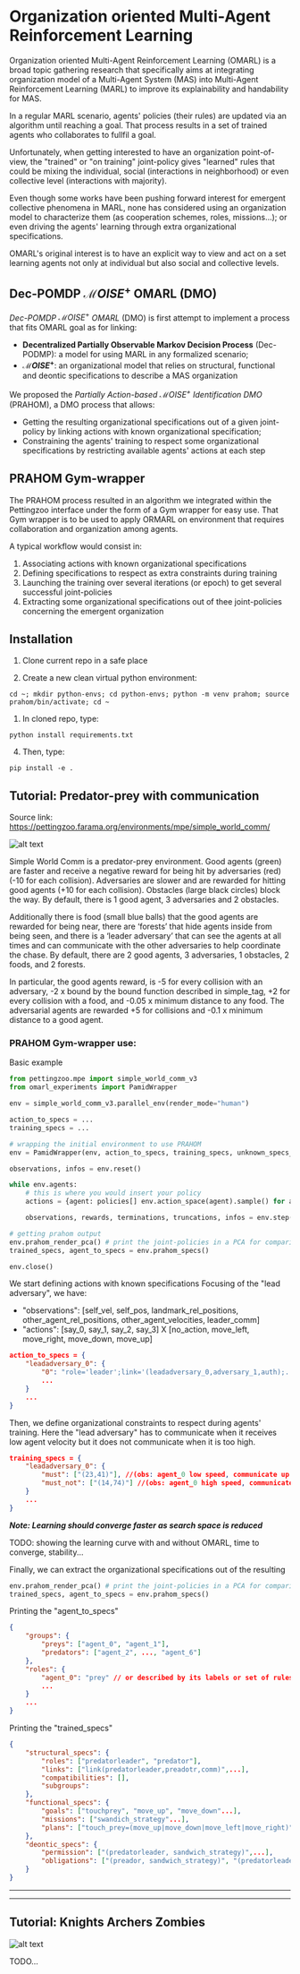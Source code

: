 # Organization oriented Multi-Agent Reinforcement Learning

Organization oriented Multi-Agent Reinforcement Learning (OMARL) is a broad topic gathering research that specifically aims at integrating organization model of a Multi-Agent System (MAS) into Multi-Agent Reinforcement Learning (MARL) to improve its explainability and handability for MAS.

In a regular MARL scenario, agents' policies (their rules) are updated via an algorithm until reaching a goal. That process results in a set of trained agents who collaborates to fullfil a goal.

Unfortunately, when getting interested to have an organization point-of-view, the "trained" or "on training" joint-policy gives "learned" rules that could be mixing the individual, social (interactions in neighborhood) or even collective level (interactions with majority).

Even though some works have been pushing forward interest for emergent collective phenomena in MARL, none has considered using an organization model to characterize them (as cooperation schemes, roles, missions...); or even driving the agents' learning through extra organizational specifications.

OMARL's original interest is to have an explicit way to view and act on a set learning agents not only at individual but also social and collective levels.

## Dec-POMDP $\mathcal{M}OISE^+$ OMARL (DMO)

*Dec-POMDP* $\mathcal{M}OISE^+$ *OMARL* (DMO) is first attempt to implement a process that fits OMARL goal as for linking:
 - **Decentralized Partially Observable Markov Decision Process** (Dec-PODMP): a model for using MARL in any formalized scenario; 
 - **$\mathcal{M}OISE^+$**: an organizational model that relies on structural, functional and deontic specifications to describe a MAS organization

We proposed the *Partially Action-based $\mathcal{M}OISE^+$ Identification DMO* (PRAHOM), a DMO process that allows:
 - Getting the resulting organizational specifications out of a given joint-policy by linking actions with known organizational specification; 
 - Constraining the agents' training to respect some organizational specifications by restricting available agents' actions at each step

## PRAHOM Gym-wrapper

The PRAHOM process resulted in an algorithm we integrated within the Pettingzoo interface under the form of a Gym wrapper for easy use. That Gym wrapper is to be used to apply ORMARL on environment that requires collaboration and organization among agents.

A typical workflow would consist in:

1) Associating actions with known organizational specifications
2) Defining specifications to respect as extra constraints during training
3) Launching the training over several iterations (or epoch) to get several successful joint-policies
4) Extracting some organizational specifications out of thee joint-policies concerning the emergent organization

## Installation

1) Clone current repo in a safe place
   
2) Create a new clean virtual python environment:

```cd ~; mkdir python-envs; cd python-envs; python -m venv prahom; source prahom/bin/activate; cd ~```

1) In cloned repo, type:

```python install requirements.txt```

4) Then, type:

```pip install -e .```

## Tutorial: Predator-prey with communication

Source link: https://pettingzoo.farama.org/environments/mpe/simple_world_comm/

![alt text](https://github.com/julien6/omarl_experiments/blob/main/images/mpe_simple_world_comm.gif?raw=true)

Simple World Comm is a predator-prey environment. Good agents (green) are faster and receive a negative reward for being hit by adversaries (red) (-10 for each collision). Adversaries are slower and are rewarded for hitting good agents (+10 for each collision). Obstacles (large black circles) block the way. By default, there is 1 good agent, 3 adversaries and 2 obstacles.

Additionally there is food (small blue balls) that the good agents are rewarded for being near, there are ‘forests’ that hide agents inside from being seen, and there is a ‘leader adversary’ that can see the agents at all times and can communicate with the other adversaries to help coordinate the chase. By default, there are 2 good agents, 3 adversaries, 1 obstacles, 2 foods, and 2 forests.

In particular, the good agents reward, is -5 for every collision with an adversary, -2 x bound by the bound function described in simple_tag, +2 for every collision with a food, and -0.05 x minimum distance to any food. The adversarial agents are rewarded +5 for collisions and -0.1 x minimum distance to a good agent.

### PRAHOM Gym-wrapper use:

Basic example

```python
from pettingzoo.mpe import simple_world_comm_v3
from omarl_experiments import PamidWrapper

env = simple_world_comm_v3.parallel_env(render_mode="human")

action_to_specs = ...
training_specs = ...

# wrapping the initial environment to use PRAHOM
env = PamidWrapper(env, action_to_specs, training_specs, unknown_specs_inference=True, pca_output=True)

observations, infos = env.reset()

while env.agents:
    # this is where you would insert your policy
    actions = {agent: policies[] env.action_space(agent).sample() for agent in env.agents}

    observations, rewards, terminations, truncations, infos = env.step(actions)

# getting prahom output
env.prahom_render_pca() # print the joint-policies in a PCA for comparison between agents (help to analyze similar agents behaviors)
trained_specs, agent_to_specs = env.prahom_specs()

env.close()

```

We start defining actions with known specifications
Focusing of the "lead adversary", we have:
* "observations": [self_vel, self_pos, landmark_rel_positions, other_agent_rel_positions, other_agent_velocities, leader_comm]
* "actions": [say_0, say_1, say_2, say_3] X [no_action, move_left, move_right, move_down, move_up]

```json
action_to_specs = {
    "leadadversary_0": {
        "0": "role='leader';link='(leadadversary_0,adversary_1,auth);...'", //send "move left" to "adversary 0" (agent1)
        ...
    }
    ...
}
```

Then, we define organizational constraints to respect during agents' training.
Here the "lead adversary" has to communicate when it receives low agent velocity but it does not communicate when it is too high.

```json
training_specs = {
    "leadadversary_0": {
        "must": ["(23,41)"], //(obs: agent_0 low speed, communicate up to adversary 0)
        "must_not": ["(14,74)"] //(obs: agent_0 high speed, communicate up to adversary 0)
    }
    ...
}
```

***Note: Learning should converge faster as search space is reduced***

TODO: showing the learning curve with and without OMARL, time to converge, stability...

Finally, we can extract the organizational specifications out of the resulting

```python
env.prahom_render_pca() # print the joint-policies in a PCA for comparison
trained_specs, agent_to_specs = env.prahom_specs()
```

Printing the "agent_to_specs"
```json
{
    "groups": {
        "preys": ["agent_0", "agent_1"],
        "predators": ["agent_2", ..., "agent_6"]
    },
    "roles": {
        "agent_0": "prey" // or described by its labels or set of rules if it does not exist as a known role
        ...
    }
    ...
}
```

Printing the "trained_specs"
```json
{
    "structural_specs": {
        "roles": ["predatorleader", "predator"],
        "links": ["link(predatorleader,preadotr,comm)",...],
        "compatibilities": [],
        "subgroups":
    },
    "functional_specs": {
        "goals": ["touchprey", "move_up", "move_down"...],
        "missions": ["swandich_strategy"...],
        "plans": ["touch_prey=(move_up|move_down|move_left|move_right)",],
    },
    "deontic_specs": {
        "permission": ["(predatorleader, sandwich_strategy)",...],
        "obligations": ["(preador, sandwich_strategy)", "(predatorleader, command_mission)"...]
    }
}
```


_______
_______

## Tutorial: Knights Archers Zombies

![alt text](https://github.com/julien6/omarl_experiments/blob/main/images/butterfly_knights_archers_zombies.gif?raw=true)

TODO...
